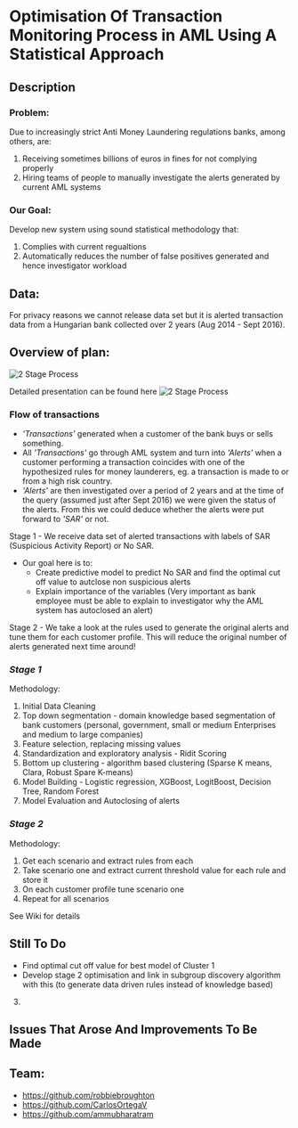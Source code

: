 # Optimisation Of Transaction Monitoring Process in AML Using A Statistical Approach

## Description 
### **Problem:** 
Due to increasingly strict Anti Money Laundering regulations banks, among others, are:
1) Receiving sometimes billions of euros in fines for not complying properly
2) Hiring teams of people to manually investigate the alerts generated by current AML systems

### **Our Goal:**
Develop new system using sound statistical methodology that:
1) Complies with current regualtions
2) Automatically reduces the number of false positives generated and hence investigator workload

## Data:
For privacy reasons we cannot release data set but it is alerted transaction data from a Hungarian bank collected over 2 years (Aug 2014 - Sept 2016).

## **Overview of plan:**
![2 Stage Process](https://user-images.githubusercontent.com/30290960/30808840-f2261de4-a1ff-11e7-8dd6-3b748376f57a.PNG)

Detailed presentation can be found here ![2 Stage Process](https://user-images.githubusercontent.com/30290960/30808840-f2261de4-a1ff-11e7-8dd6-3b748376f57a.PNG)

### Flow of transactions
- *'Transactions'* generated when a customer of the bank buys or sells something.
- All *'Transactions'* go through AML system and turn into *'Alerts'* when a customer performing a transaction coincides with one of the hypothesized rules for money launderers, eg. a transaction is made to or from a high risk country.
- *'Alerts'* are then investigated over a period of 2 years and at the time of the query (assumed just after Sept 2016) we were given the status of the alerts. From this we could deduce whether the alerts were put forward to *'SAR'* or not.

Stage 1 - We receive data set of alerted transactions with labels of SAR (Suspicious Activity Report) or No SAR. 
- Our goal here is to:
  - Create predictive model to predict No SAR and find the optimal cut off value to autclose non suspicious alerts
  - Explain importance of the variables (Very important as bank employee must be able to explain to investigator why the AML system has autoclosed an alert)

Stage 2 - We take a look at the rules used to generate the original alerts and tune them for each customer profile. This will reduce the original number of alerts generated next time around!

### *Stage 1*
Methodology:

1) Initial Data Cleaning
2) Top down segmentation - domain knowledge based segmentation of bank customers (personal, government, small or medium Enterprises and medium to large companies)
3) Feature selection, replacing missing values  
4) Standardization and exploratory analysis - Ridit Scoring
5) Bottom up clustering - algorithm based clustering (Sparse K means, Clara, Robust Spare K-means)
6) Model Building - Logistic regression, XGBoost, LogitBoost, Decision Tree, Random Forest
7) Model Evaluation and Autoclosing of alerts

### *Stage 2*
Methodology:

1) Get each scenario and extract rules from each
2) Take scenario one and extract current threshold value for each rule and store it
3) On each customer profile tune scenario one
4) Repeat for all scenarios

See Wiki for details

## **Still To Do**
- Find optimal cut off value for best model of Cluster 1
- Develop stage 2 optimisation and link in subgroup discovery algorithm with this (to generate data driven rules instead of knowledge based)
3) 

## **Issues That Arose And Improvements To Be Made**



 
## Team:
- https://github.com/robbiebroughton
- https://github.com/CarlosOrtegaV
- https://github.com/ammubharatram
